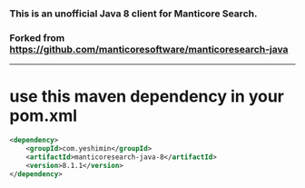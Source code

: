 ### This is an unofficial Java 8 client for Manticore Search.

### Forked from https://github.com/manticoresoftware/manticoresearch-java

----

# use this maven dependency in your pom.xml

```xml
<dependency>
    <groupId>com.yeshimin</groupId>
    <artifactId>manticoresearch-java-8</artifactId>
    <version>8.1.1</version>
</dependency>
```

